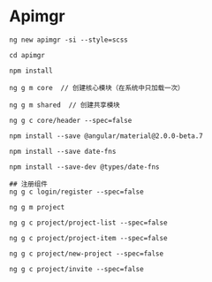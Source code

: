 # Apimgr

    ng new apimgr -si --style=scss

    cd apimgr

    npm install

    ng g m core  // 创建核心模块（在系统中只加载一次）

    ng g m shared  // 创建共享模块

    ng g c core/header --spec=false

    npm install --save @angular/material@2.0.0-beta.7
    
    npm install --save date-fns
    
    npm install --save-dev @types/date-fns
    
    ## 注册组件
    ng g c login/register --spec=false
    
    ng g m project
    
    ng g c project/project-list --spec=false
    
    ng g c project/project-item --spec=false
    
    ng g c project/new-project --spec=false
    
    ng g c project/invite --spec=false
